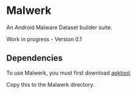 # Malwerk
An Android Malware Dataset builder suite.

Work in progress - Version 0.1

## Dependencies

To use Malwerk, you must first download [apktool](https://ibotpeaches.github.io/Apktool/).

Copy this to the Malwerk directory.
